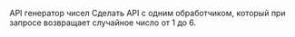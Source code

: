API генератор чисел
Сделать API с одним обработчиком, который при запросе возвращает случайное число от 1 до 6.